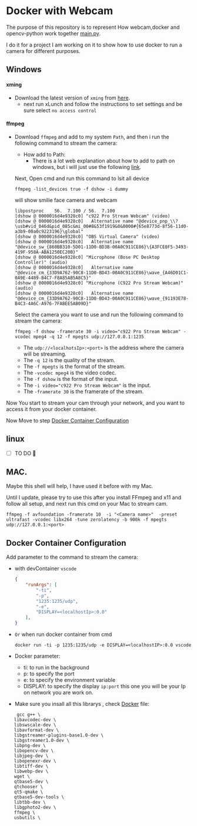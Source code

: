 # Docker with Webcam
The purpose of this repository is to represent How webcam,docker and opencv-python work together [main.py](./python/main.py).

I do it for a project I am working on it to show how to use docker to run a camera for different purposes.


## Windows

#### xming
- Download the latest version of `xming` from [here](https://sourceforge.net/projects/xming/).
    - next run xLunch and follow the instructions to set settings and be sure select `no access control`
#### ffmpeg
- Download `ffmpeg` and add to my system `Path`, and then i run the following command to stream the camera:

    - How add to Path:
        - There is a lot web explanation about how to add to path on windows, but i will just use the following [link](https://docs.oracle.com/en/database/oracle/machine-learning/oml4r/1.5.1/oread/creating-and-modifying-environment-variables-on-windows.html).

    Next, Open cmd and run this command to lsit all device 

    ```
    ffmpeg -list_devices true -f dshow -i dummy
    ```
    will show smilie face camera and webcam

    ```
    libpostproc    56.  7.100 / 56.  7.100
    [dshow @ 0000016d4e9328c0] "c922 Pro Stream Webcam" (video)
    [dshow @ 0000016d4e9328c0]   Alternative name "@device_pnp_\\?\usb#vid_046d&pid_085c&mi_00#8&53f1919&0&0000#{65e8773d-8f56-11d0-a3b9-00a0c9223196}\global"
    [dshow @ 0000016d4e9328c0] "OBS Virtual Camera" (video)
    [dshow @ 0000016d4e9328c0]   Alternative name "@device_sw_{860BB310-5D01-11D0-BD3B-00A0C911CE86}\{A3FCE0F5-3493-419F-958A-ABA1250EC20B}"
    [dshow @ 0000016d4e9328c0] "Microphone (Bose PC Desktop Controller)" (audio)
    [dshow @ 0000016d4e9328c0]   Alternative name "@device_cm_{33D9A762-90C8-11D0-BD43-00A0C911CE86}\wave_{A46D01C1-0A9E-4489-B4C7-F8A85AB5A8C5}"
    [dshow @ 0000016d4e9328c0] "Microphone (C922 Pro Stream Webcam)" (audio)
    [dshow @ 0000016d4e9328c0]   Alternative name "@device_cm_{33D9A762-90C8-11D0-BD43-00A0C911CE86}\wave_{91193E78-B4C3-4A6C-A976-7FABEE5AB09D}"

    ```

    Select the camera you want to use and run the following command to stream the camera:

    ```
    ffmpeg -f dshow -framerate 30 -i video="c922 Pro Stream Webcam" -vcodec mpeg4 -q 12 -f mpegts udp://127.0.0.1:1235
    ```

    - The `udp://<localhotsIp>:<port>` is the address where the camera will be streaming.
    - The `-q 12` is the quality of the stream.
    - The `-f mpegts` is the format of the stream.
    - The `-vcodec mpeg4` is the video codec.
    - The `-f dshow` is the format of the input.    
    - The `-i video="c922 Pro Stream Webcam"` is the input.
    - The `-framerate 30` is the framerate of the stream.

Now You start to stream your cam through your network, and you want to access it from your docker container.

Now Move to step [Docker Container Configuration](#docker-container-configuration)

## linux
- [ ] TO DO 🚧


## MAC.

Maybe this shell will help, I have used it before with my Mac.

Until I update, please try to use this after you install FFmpeg and x11 and follow all setup, and next run this cmd on your Mac to stream cam.

```shell
ffmpeg -f avfoundation -framerate 10  -i "<Camera name>"  -preset ultrafast -vcodec libx264 -tune zerolatency -b 900k -f mpegts udp://127.0.0.1:<port>
```
 


## <a name="docker-container-configuration"></a> Docker Container Configuration

Add parameter to the command to stream the camera:

- with devContainer `vscode`
    ```json
    {
        "runArgs": [
            "-ti",
            "-p",
            "1235:1235/udp",
            "-e",
            "DISPLAY=<localhostIp>:0.0"
        ],
    }
    ```
- `Or` when run docker container from cmd
    
    ```shell
    docker run -ti -p 1235:1235/udp -e DISPLAY=<localhostIP>:0.0 vscode
    ```

- Docker parameter:
    - ti: to run in the background
    - p: to specify the port
    - e: to specify the environment variable
    - DISPLAY: to specify the display `ip:port` this one you will be your Ip on network you are work on.
 
 - Make sure you insall all this librarys , check [Docker](.devcontainer/Dockerfile) file:
 
 ```
     gcc g++ \
    libavcodec-dev \
    libswscale-dev \
    libavformat-dev \
    libgstreamer-plugins-base1.0-dev \
    libgstreamer1.0-dev \
    libpng-dev \
    libopencv-dev \
    libjpeg-dev \
    libopenexr-dev \
    libtiff-dev \
    libwebp-dev \
    wget \
    qtbase5-dev \
    qtchooser \
    qt5-qmake \
    qtbase5-dev-tools \
    libtbb-dev \
    libgphoto2-dev \
    ffmpeg \
    usbutils \
```


